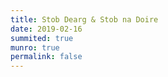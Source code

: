 ```yaml
---
title: Stob Dearg & Stob na Doire
date: 2019-02-16
summited: true
munro: true
permalink: false
---
```

